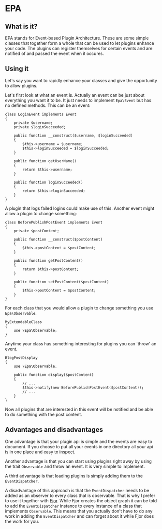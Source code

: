 EPA
===


What is it?
-----------

EPA stands for Event-based Plugin Architecture. These are some simple classes
that together form a whole that can be used to let plugins enhance your
code. The plugins can register themselves for certain events and are
notified of and passed the event when it occures.


Using it
--------

Let's say you want to rapidly enhance your classes and give the opportunity to
allow plugins.

Let's first look at what an event is. Actually an event can be just about everything you
want it to be. It just needs to implement `Epa\Event` but has no defined methods. This
can be an event:

	class LoginEvent implements Event
	{
		private $username;
		private $loginSucceeded;

		public function __construct($username, $loginSucceeded)
		{
			$this->username = $username;
			$this->loginSucceeded = $loginSucceeded;
		}

		public function getUserName()
		{
			return $this->username;
		}

		public function loginSucceeded()
		{
			return $this->loginSucceeded;
		}
	}

A plugin that logs failed logins could make use of this. Another event might
allow a plugin to change something:

	class BeforePublishPostEvent implements Event
	{
		private $postContent;

		public function __construct($postContent)
		{
			$this->postContent = $postContent;
		}
	
		public function getPostContent()
		{
			return $this->postContent;
		}

		public function setPostContent($postContent)
		{
			$this->postContent = $postContent;
		}
	}

For each class that you would allow a plugin to change something you use `Epa\Observable`.

	MyExtendableClass
	{
		use \Epa\Observable;
	}

Anytime your class has something interesting for plugins you can 'throw' an event.

	BlogPostDisplay
	{
		use \Epa\Observable;

		public function display($postContent)
		{
			// ...
			$this->notify(new BeforePublishPostEvent($postContent));
			// ...
		}
	}

Now all plugins that are interested in this event will be notified and be able to do
something with the post content.


Advantages and disadvantages
----------------------------

One advantage is that your plugin api is simple and the events are easy to document. If
you choose to put all your events in one directory all your api is in one place and
easy to inspect.

Another advantage is that you can start using plugins right away by using the trait
`Observable` and throw an event. It is very simple to implement.

A third advantage is that loading plugins is simply adding them to the `EventDispatcher`.

A disadvantage of this approach is that the `EventDispatcher` needs to be added as an
observer to every class that is observable. That is why I prefer to use it together with
[Fjor](http://koenhoeymans.github.com/Fjor/index.html). While Fjor creates the object
graph it can be told to add the `EventDispatcher` instance to every instance of a
class that implements `Observable`. This means that you actually don't have to do any
work in adding the `EventDispatcher` and can forget about it while Fjor does the work
for you.